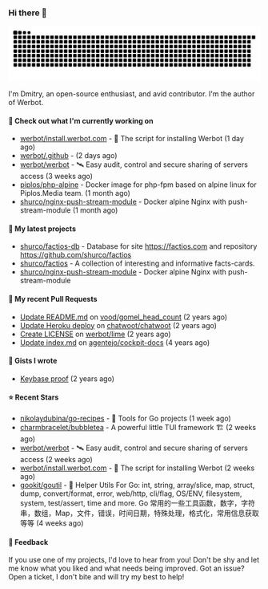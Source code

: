 ### Hi there 👋

![](https://github.com/shurco/shurco/raw/output/github-contribution-grid-snake.svg)

I'm Dmitry, an open-source enthusiast, and avid contributor. I'm the author of Werbot. 

#### 👷 Check out what I'm currently working on

- [werbot/install.werbot.com](https://github.com/werbot/install.werbot.com) - 🚀 The script for installing Werbot (1 day ago)
- [werbot/.github](https://github.com/werbot/.github) -  (2 days ago)
- [werbot/werbot](https://github.com/werbot/werbot) - 🛰 Easy audit, control and secure sharing of servers access (3 weeks ago)
- [piplos/php-alpine](https://github.com/piplos/php-alpine) - Docker image for php-fpm based on alpine linux for Piplos.Media team. (1 month ago)
- [shurco/nginx-push-stream-module](https://github.com/shurco/nginx-push-stream-module) - Docker alpine Nginx with push-stream-module (1 month ago)

#### 🌱 My latest projects

- [shurco/factios-db](https://github.com/shurco/factios-db) - Database for site https://factios.com and repository https://github.com/shurco/factios
- [shurco/factios](https://github.com/shurco/factios) - A collection of interesting and informative facts-cards.
- [shurco/nginx-push-stream-module](https://github.com/shurco/nginx-push-stream-module) - Docker alpine Nginx with push-stream-module

#### 🔨 My recent Pull Requests

- [Update README.md](https://github.com/vood/gomel_head_count/pull/1) on [vood/gomel_head_count](https://github.com/vood/gomel_head_count) (2 years ago)
- [Update Heroku deploy](https://github.com/chatwoot/chatwoot/pull/1030) on [chatwoot/chatwoot](https://github.com/chatwoot/chatwoot) (2 years ago)
- [Create LICENSE](https://github.com/werbot/lime/pull/1) on [werbot/lime](https://github.com/werbot/lime) (2 years ago)
- [Update index.md](https://github.com/agentejo/cockpit-docs/pull/18) on [agentejo/cockpit-docs](https://github.com/agentejo/cockpit-docs) (4 years ago)

#### 📓 Gists I wrote

- [Keybase proof](https://gist.github.com/959752bb9b046d792e71ca185f48d641) (2 years ago)

#### ⭐ Recent Stars

- [nikolaydubina/go-recipes](https://github.com/nikolaydubina/go-recipes) - 🦩 Tools for Go projects (1 week ago)
- [charmbracelet/bubbletea](https://github.com/charmbracelet/bubbletea) - A powerful little TUI framework 🏗 (2 weeks ago)
- [werbot/werbot](https://github.com/werbot/werbot) - 🛰 Easy audit, control and secure sharing of servers access (2 weeks ago)
- [werbot/install.werbot.com](https://github.com/werbot/install.werbot.com) - 🚀 The script for installing Werbot (2 weeks ago)
- [gookit/goutil](https://github.com/gookit/goutil) - 💪 Helper Utils For Go: int, string, array/slice, map, struct, dump, convert/format, error, web/http, cli/flag, OS/ENV, filesystem, system, test/assert, time and more. Go 常用的一些工具函数，数字，字符串，数组，Map，文件，错误，时间日期，特殊处理，格式化，常用信息获取等等 (4 weeks ago)

#### 💬 Feedback

If you use one of my projects, I'd love to hear from you! Don't be shy and let me know what you liked
and what needs being improved. Got an issue? Open a ticket, I don't bite and will try my best to help!
